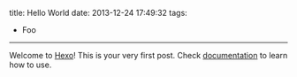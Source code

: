 title: Hello World
date: 2013-12-24 17:49:32
tags:
- Foo
---

Welcome to [Hexo](http://zespia.tw/hexo)! This is your very first post. Check [documentation](http://zespia.tw/hexo/docs) to learn how to use.
